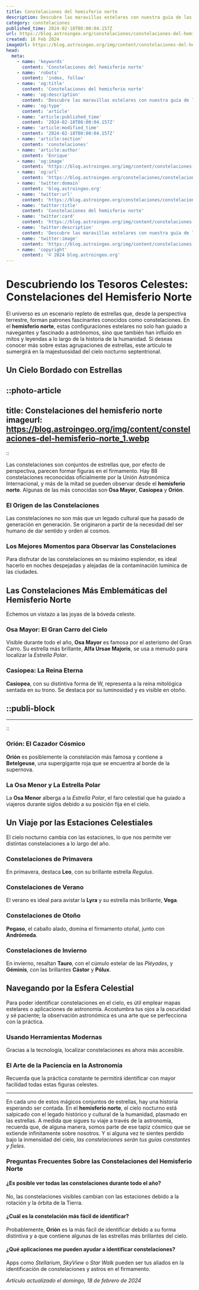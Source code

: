 ```yaml
---
title: Constelaciones del hemisferio norte
description: Descubre las maravillas estelares con nuestra guía de las constelaciones del hemisferio norte; patrones, mitología y consejos de observación.
category: constelaciones
published_time: 2024-02-18T08:00:04.157Z
url: https://blog.astroingeo.org/constelaciones/constelaciones-del-hemisferio-norte
created: 18 Feb 2024
imageUrl: https://blog.astroingeo.org/img/content/constelaciones-del-hemisferio-norte_1.webp
head:
  meta:
    - name: 'keywords'
      content: 'Constelaciones del hemisferio norte'
    - name: 'robots'
      content: 'index, follow'
    - name: 'og:title'
      content: 'Constelaciones del hemisferio norte'
    - name: 'og:description'
      content: 'Descubre las maravillas estelares con nuestra guía de las constelaciones del hemisferio norte; patrones, mitología y consejos de observación.'
    - name: 'og:type'
      content: 'article'
    - name: 'article:published_time'
      content: '2024-02-18T08:00:04.157Z'
    - name: 'article:modified_time'
      content: '2024-02-18T08:00:04.157Z'
    - name: 'article:section'
      content: 'constelaciones'
    - name: 'article:author'
      content: 'Enrique'
    - name: 'og:image'
      content: 'https://blog.astroingeo.org/img/content/constelaciones-del-hemisferio-norte_1.webp'
    - name: 'og:url'
      content: 'https://blog.astroingeo.org/constelaciones/constelaciones-del-hemisferio-norte'
    - name: 'twitter:domain'
      content: 'blog.astroingeo.org'
    - name: 'twitter:url'
      content: 'https://blog.astroingeo.org/constelaciones/constelaciones-del-hemisferio-norte'
    - name: 'twitter:title'
      content: 'Constelaciones del hemisferio norte'
    - name: 'twitter:card'
      content: 'https://blog.astroingeo.org/img/content/constelaciones-del-hemisferio-norte_1.webp'
    - name: 'twitter:description'
      content: 'Descubre las maravillas estelares con nuestra guía de las constelaciones del hemisferio norte; patrones, mitología y consejos de observación.'
    - name: 'twitter:image'
      content: 'https://blog.astroingeo.org/img/content/constelaciones-del-hemisferio-norte_1.webp'
    - name: 'copyright'
      content: '© 2024 blog.astroingeo.org'
---
```

# Descubriendo los Tesoros Celestes: Constelaciones del Hemisferio Norte

El universo es un escenario repleto de estrellas que, desde la perspectiva terrestre, forman patrones fascinantes conocidos como constelaciones. En el **hemisferio norte**, estas configuraciones estelares no solo han guiado a navegantes y fascinado a astrónomos, sino que también han influido en mitos y leyendas a lo largo de la historia de la humanidad. Si deseas conocer más sobre estas agrupaciones de estrellas, este artículo te sumergirá en la majestuosidad del cielo nocturno septentrional.

## Un Cielo Bordado con Estrellas

::photo-article
---
title: Constelaciones del hemisferio norte
imageurl: https://blog.astroingeo.org/img/content/constelaciones-del-hemisferio-norte_1.webp
---
::


Las constelaciones son conjuntos de estrellas que, por efecto de perspectiva, parecen formar figuras en el firmamento. Hay 88 constelaciones reconocidas oficialmente por la Unión Astronómica Internacional, y más de la mitad se pueden observar desde el **hemisferio norte**. Algunas de las más conocidas son **Osa Mayor**, **Casiopea** y **Orión**.

### El Origen de las Constelaciones
Las constelaciones no son más que un legado cultural que ha pasado de generación en generación. Se originaron a partir de la necesidad del ser humano de dar sentido y orden al cosmos. 

### Los Mejores Momentos para Observar las Constelaciones
Para disfrutar de las constelaciones en su máximo esplendor, es ideal hacerlo en noches despejadas y alejadas de la contaminación lumínica de las ciudades.

## Las Constelaciones Más Emblemáticas del Hemisferio Norte
Echemos un vistazo a las joyas de la bóveda celeste.

### Osa Mayor: El Gran Carro del Cielo
Visible durante todo el año, **Osa Mayor** es famosa por el asterismo del Gran Carro. Su estrella más brillante, **Alfa Ursae Majoris**, se usa a menudo para localizar la *Estrella Polar*.

### Casiopea: La Reina Eterna
**Casiopea**, con su distintiva forma de W, representa a la reina mitológica sentada en su trono. Se destaca por su luminosidad y es visible en otoño.


  ::publi-block
  ---
  ---
  ::
  
  
### Orión: El Cazador Cósmico
**Orión** es posiblemente la constelación más famosa y contiene a **Betelgeuse**, una supergigante roja que se encuentra al borde de la supernova.

### La Osa Menor y La Estrella Polar
La **Osa Menor** alberga a la *Estrella Polar*, el faro celestial que ha guiado a viajeros durante siglos debido a su posición fija en el cielo.

## Un Viaje por las Estaciones Celestiales
El cielo nocturno cambia con las estaciones, lo que nos permite ver distintas constelaciones a lo largo del año.

### Constelaciones de Primavera
En primavera, destaca **Leo**, con su brillante estrella *Regulus*.

### Constelaciones de Verano
El verano es ideal para avistar la **Lyra** y su estrella más brillante, **Vega**.

### Constelaciones de Otoño
**Pegaso**, el caballo alado, domina el firmamento otoñal, junto con **Andrómeda**.

### Constelaciones de Invierno
En invierno, resaltan **Tauro**, con el cúmulo estelar de las *Pléyades*, y **Géminis**, con las brillantes **Cástor** y **Pólux**.

## Navegando por la Esfera Celestial

Para poder identificar constelaciones en el cielo, es útil emplear mapas estelares o aplicaciones de astronomía. Acostumbra tus ojos a la oscuridad y sé paciente; la observación astronómica es una arte que se perfecciona con la práctica.

### Usando Herramientas Modernas
Gracias a la tecnología, localizar constelaciones es ahora más accesible. 

### El Arte de la Paciencia en la Astronomía
Recuerda que la práctica constante te permitirá identificar con mayor facilidad todas estas figuras celestes.

---
En cada uno de estos mágicos conjuntos de estrellas, hay una historia esperando ser contada. En el **hemisferio norte**, el cielo nocturno está salpicado con el legado histórico y cultural de la humanidad, plasmado en las estrellas. A medida que sigues tu viaje a través de la astronomía, recuerda que, de alguna manera, somos parte de ese tapiz cósmico que se extiende infinitamente sobre nosotros. Y si alguna vez te sientes perdido bajo la inmensidad del cielo, *las constelaciones serán tus guías constantes y fieles*.

### Preguntas Frecuentes Sobre las Constelaciones del Hemisferio Norte

#### ¿Es posible ver todas las constelaciones durante todo el año?
No, las constelaciones visibles cambian con las estaciones debido a la rotación y la órbita de la Tierra.

#### ¿Cuál es la constelación más fácil de identificar?
Probablemente, **Orión** es la más fácil de identificar debido a su forma distintiva y a que contiene algunas de las estrellas más brillantes del cielo.

#### ¿Qué aplicaciones me pueden ayudar a identificar constelaciones?
Apps como *Stellarium*, *SkyView* o *Star Walk* pueden ser tus aliados en la identificación de constelaciones y astros en el firmamento.

_Artículo actualizado el domingo, 18 de febrero de 2024_